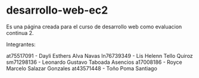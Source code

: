 # desarrollo-web-ec2
Es una página creada para el curso de desarrollo web como evaluacion continua 2.

Integrantes:

at75517091 - Dayli Esthers Alva Navas
ln76739349 - Lis Helenn Tello Quiroz
sm71298136 - Leonardo Gustavo Taboada Asencios
a17008186  - Royce Marcelo Salazar Gonzales
at43571448 - Toño Poma Santiago

